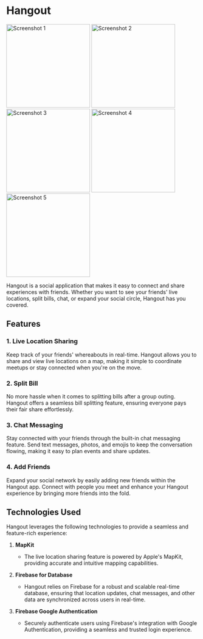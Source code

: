 # Hangout

<img src="https://github.com/sadstitch003/Hangout/assets/80204631/7b9edded-aef1-4eb0-ab86-3043f34b0b4b" width="220" alt="Screenshot 1">
<img src="https://github.com/sadstitch003/Hangout/assets/80204631/360e469c-142a-4611-a21f-7cd6c652985a" width="220" alt="Screenshot 2">
<img src="https://github.com/sadstitch003/Hangout/assets/80204631/d66b6dea-0c3c-4759-a91a-5bf2fbbbf678" width="220" alt="Screenshot 3">
<img src="https://github.com/sadstitch003/Hangout/assets/80204631/53057bf8-b789-443c-8229-059622badae5" width="220" alt="Screenshot 4">
<img src="https://github.com/sadstitch003/Hangout/assets/80204631/dd217514-728b-4576-a03f-6295e0e23e72" width="220" alt="Screenshot 5">



Hangout is a social application that makes it easy to connect and share experiences with friends. Whether you want to see your friends' live locations, split bills, chat, or expand your social circle, Hangout has you covered.

## Features

### 1. Live Location Sharing

Keep track of your friends' whereabouts in real-time. Hangout allows you to share and view live locations on a map, making it simple to coordinate meetups or stay connected when you're on the move.

### 2. Split Bill

No more hassle when it comes to splitting bills after a group outing. Hangout offers a seamless bill splitting feature, ensuring everyone pays their fair share effortlessly.

### 3. Chat Messaging

Stay connected with your friends through the built-in chat messaging feature. Send text messages, photos, and emojis to keep the conversation flowing, making it easy to plan events and share updates.

### 4. Add Friends

Expand your social network by easily adding new friends within the Hangout app. Connect with people you meet and enhance your Hangout experience by bringing more friends into the fold.

## Technologies Used

Hangout leverages the following technologies to provide a seamless and feature-rich experience:

1. **MapKit**
   - The live location sharing feature is powered by Apple's MapKit, providing accurate and intuitive mapping capabilities.

2. **Firebase for Database**
   - Hangout relies on Firebase for a robust and scalable real-time database, ensuring that location updates, chat messages, and other data are synchronized across users in real-time.

3. **Firebase Google Authentication**
   - Securely authenticate users using Firebase's integration with Google Authentication, providing a seamless and trusted login experience.
